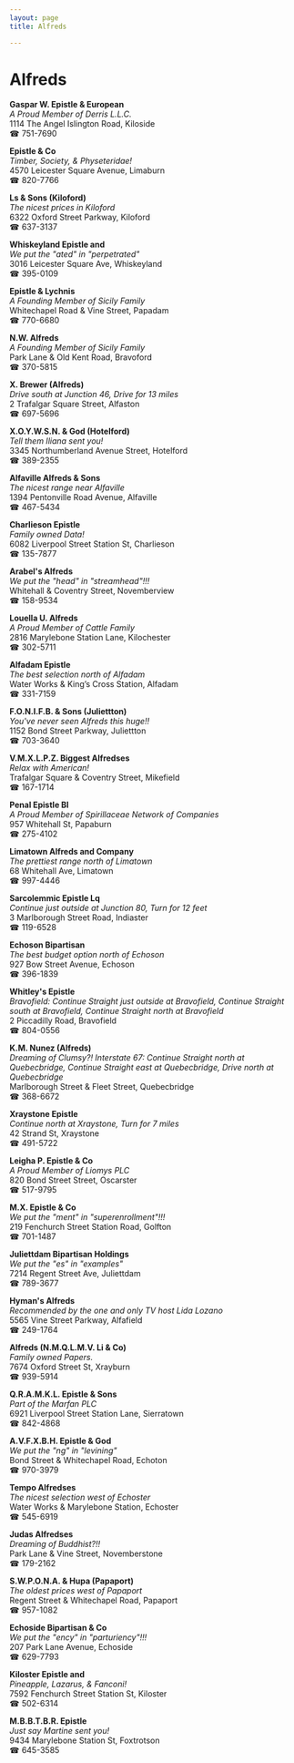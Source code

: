 ```yaml
---
layout: page 
title: Alfreds

---
```



# Alfreds


 **Gaspar W. Epistle & European**  
_A Proud Member of Derris L.L.C._  
1114 The Angel Islington Road, Kiloside  
☎ 751-7690

**Epistle & Co**  
_Timber, Society, & Physeteridae!_  
4570 Leicester Square Avenue, Limaburn  
☎ 820-7766

**Ls & Sons (Kiloford)**  
_The nicest prices in Kiloford_  
6322 Oxford Street Parkway, Kiloford  
☎ 637-3137

**Whiskeyland Epistle and**  
_We put the "ated" in "perpetrated"_  
3016 Leicester Square Ave, Whiskeyland  
☎ 395-0109

**Epistle & Lychnis**  
_A Founding Member of Sicily Family_  
Whitechapel Road & Vine Street, Papadam  
☎ 770-6680

**N.W. Alfreds**  
_A Founding Member of Sicily Family_  
Park Lane & Old Kent Road, Bravoford  
☎ 370-5815

**X. Brewer (Alfreds)**  
_Drive south at Junction 46, Drive for 13 miles_  
2 Trafalgar Square Street, Alfaston  
☎ 697-5696

**X.O.Y.W.S.N. & God (Hotelford)**  
_Tell them Iliana sent you!_  
3345 Northumberland Avenue Street, Hotelford  
☎ 389-2355

**Alfaville Alfreds & Sons**  
_The nicest range near Alfaville_  
1394 Pentonville Road Avenue, Alfaville  
☎ 467-5434

**Charlieson Epistle**  
_Family owned Data!_  
6082 Liverpool Street Station St, Charlieson  
☎ 135-7877

**Arabel's Alfreds**  
_We put the "head" in "streamhead"!!!_  
Whitehall & Coventry Street, Novemberview  
☎ 158-9534

**Louella U. Alfreds**  
_A Proud Member of Cattle Family_  
2816 Marylebone Station Lane, Kilochester  
☎ 302-5711

**Alfadam Epistle**  
_The best selection north of Alfadam_  
Water Works & King’s Cross Station, Alfadam  
☎ 331-7159

**F.O.N.I.F.B. & Sons (Juliettton)**  
_You've never seen Alfreds this huge!!_  
1152 Bond Street Parkway, Juliettton  
☎ 703-3640

**V.M.X.L.P.Z. Biggest Alfredses**  
_Relax with American!_  
Trafalgar Square & Coventry Street, Mikefield  
☎ 167-1714

**Penal Epistle Bl**  
_A Proud Member of Spirillaceae Network of Companies_  
957 Whitehall St, Papaburn  
☎ 275-4102

**Limatown Alfreds and Company**  
_The prettiest range north of Limatown_  
68 Whitehall Ave, Limatown  
☎ 997-4446

**Sarcolemmic Epistle Lq**  
_Continue just outside at Junction 80, Turn for 12 feet_  
3 Marlborough Street Road, Indiaster  
☎ 119-6528

**Echoson Bipartisan**  
_The best budget option north of Echoson_  
927 Bow Street Avenue, Echoson  
☎ 396-1839

**Whitley's Epistle**  
_Bravofield: Continue Straight just outside at Bravofield, Continue Straight south at Bravofield, Continue Straight north at Bravofield_  
2 Piccadilly Road, Bravofield  
☎ 804-0556

**K.M. Nunez (Alfreds)**  
_Dreaming of Clumsy?! 
Interstate 67: Continue Straight north at Quebecbridge, Continue Straight east at Quebecbridge, Drive north at Quebecbridge_  
Marlborough Street & Fleet Street, Quebecbridge  
☎ 368-6672

**Xraystone Epistle**  
_Continue north at Xraystone, Turn for 7 miles_  
42 Strand St, Xraystone  
☎ 491-5722

**Leigha P. Epistle & Co**  
_A Proud Member of Liomys PLC_  
820 Bond Street Street, Oscarster  
☎ 517-9795

**M.X. Epistle & Co**  
_We put the "ment" in "superenrollment"!!!_  
219 Fenchurch Street Station Road, Golfton  
☎ 701-1487

**Juliettdam Bipartisan Holdings**  
_We put the "es" in "examples"_  
7214 Regent Street Ave, Juliettdam  
☎ 789-3677

**Hyman's Alfreds**  
_Recommended by the one and only TV host Lida Lozano_  
5565 Vine Street Parkway, Alfafield  
☎ 249-1764

**Alfreds (N.M.Q.L.M.V. Li & Co)**  
_Family owned Papers._  
7674 Oxford Street St, Xrayburn  
☎ 939-5914

**Q.R.A.M.K.L. Epistle & Sons**  
_Part of the Marfan PLC_  
6921 Liverpool Street Station Lane, Sierratown  
☎ 842-4868

**A.V.F.X.B.H. Epistle & God**  
_We put the "ng" in "levining"_  
Bond Street & Whitechapel Road, Echoton  
☎ 970-3979

**Tempo Alfredses**  
_The nicest selection west of Echoster_  
Water Works & Marylebone Station, Echoster  
☎ 545-6919

**Judas Alfredses**  
_Dreaming of Buddhist?!!_  
Park Lane & Vine Street, Novemberstone  
☎ 179-2162

**S.W.P.O.N.A. & Hupa (Papaport)**  
_The oldest prices west of Papaport_  
Regent Street & Whitechapel Road, Papaport  
☎ 957-1082

**Echoside Bipartisan & Co**  
_We put the "ency" in "parturiency"!!!_  
207 Park Lane Avenue, Echoside  
☎ 629-7793

**Kiloster Epistle and**  
_Pineapple, Lazarus, & Fanconi!_  
7592 Fenchurch Street Station St, Kiloster  
☎ 502-6314

**M.B.B.T.B.R. Epistle**  
_Just say Martine sent you!_  
9434 Marylebone Station St, Foxtrotson  
☎ 645-3585

